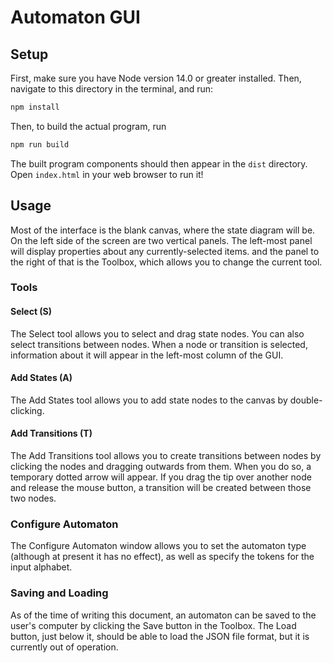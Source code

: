 # Automaton GUI

## Setup

First, make sure you have Node version 14.0 or greater installed. Then, navigate to this directory
in the terminal, and run:

```sh
npm install
```

Then, to build the actual program, run

```sh
npm run build
```

The built program components should then appear in the `dist` directory. Open
`index.html` in your web browser to run it!

## Usage

Most of the interface is the blank canvas, where the state diagram will be. On
the left side of the screen are two vertical panels. The left-most panel will
display properties about any currently-selected items. and the panel to the
right of that is the Toolbox, which allows you to change the current tool.

### Tools

#### Select (S)

The Select tool allows you to select and drag state nodes. You can also select
transitions between nodes. When a node or transition is selected, information
about it will appear in the left-most column of the GUI.

#### Add States (A)

The Add States tool allows you to add state nodes to the canvas by
double-clicking.

#### Add Transitions (T)

The Add Transitions tool allows you to create transitions between nodes by
clicking the nodes and dragging outwards from them. When you do so, a temporary
dotted arrow will appear. If you drag the tip over another node and release
the mouse button, a transition will be created between those two nodes.

### Configure Automaton

The Configure Automaton window allows you to set the automaton type (although
at present it has no effect), as well as specify the tokens for the input
alphabet.

### Saving and Loading

As of the time of writing this document, an automaton can be saved to the user's
computer by clicking the Save button in the Toolbox. The Load button, just below
it, should be able to load the JSON file format, but it is currently out of
operation.
